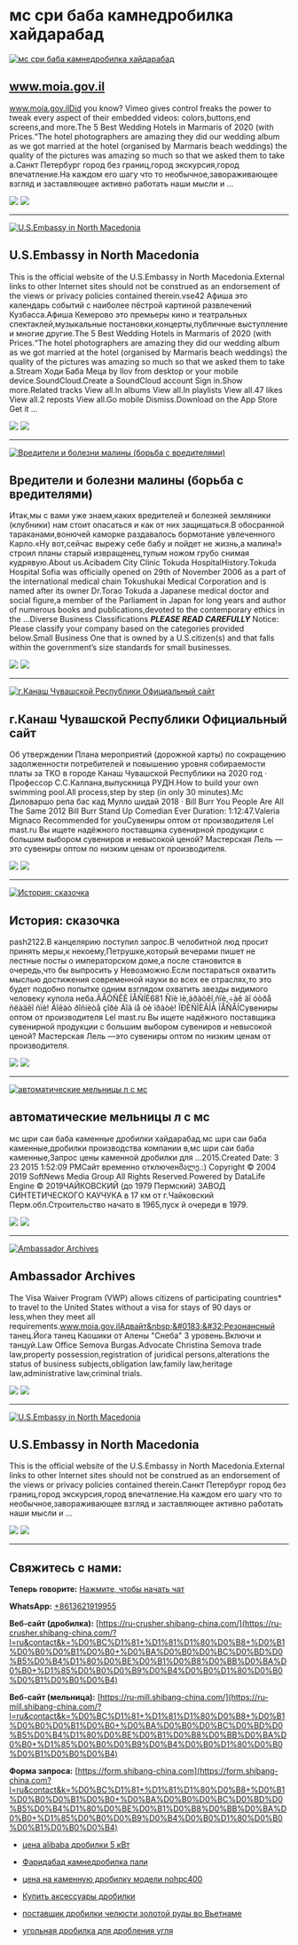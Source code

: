 # мс сри баба камнедробилка хайдарабад

<a href="https://swt.shibang-china.com/?l=ru&img&k=%D0%BC%D1%81+%D1%81%D1%80%D0%B8+%D0%B1%D0%B0%D0%B1%D0%B0+%D0%BA%D0%B0%D0%BC%D0%BD%D0%B5%D0%B4%D1%80%D0%BE%D0%B1%D0%B8%D0%BB%D0%BA%D0%B0+%D1%85%D0%B0%D0%B9%D0%B4%D0%B0%D1%80%D0%B0%D0%B1%D0%B0%D0%B4" target="_blank">![мс сри баба камнедробилка хайдарабад](http://static.shibang-china.com/all-800x300/887.jpg)</a>

## www.moia.gov.il
www.moia.gov.ilDid you know? Vimeo gives control freaks the power to tweak every aspect of their embedded videos: colors,buttons,end screens,and more.The 5 Best Wedding Hotels in Marmaris of 2020 (with Prices.“The hotel photographers are amazing they did our wedding album as we got married at the hotel (organised by Marmaris beach weddings) the quality of the pictures was amazing so much so that we asked them to take a.Санкт Петербург город без границ,город экскурсия,город впечатление.На каждом его шагу что то необычное,завораживающее взгляд и заставляющее активно работать наши мысли и …


<a href="https://whatsapp.shibangsoft.com/WhatsApp.php" target="_blank" title="WhatsApp">![](http://static.shibang-china.com/icon/whatsapp.png)</a> <a href="https://swt.shibang-china.com/?l=ru&icon&k=%D0%BC%D1%81+%D1%81%D1%80%D0%B8+%D0%B1%D0%B0%D0%B1%D0%B0+%D0%BA%D0%B0%D0%BC%D0%BD%D0%B5%D0%B4%D1%80%D0%BE%D0%B1%D0%B8%D0%BB%D0%BA%D0%B0+%D1%85%D0%B0%D0%B9%D0%B4%D0%B0%D1%80%D0%B0%D0%B1%D0%B0%D0%B4" target="_blank">![](http://static.shibang-china.com/icon/chat-ru.png)</a>

---

<a href="https://swt.shibang-china.com/?l=ru&img&k=%D0%BC%D1%81+%D1%81%D1%80%D0%B8+%D0%B1%D0%B0%D0%B1%D0%B0+%D0%BA%D0%B0%D0%BC%D0%BD%D0%B5%D0%B4%D1%80%D0%BE%D0%B1%D0%B8%D0%BB%D0%BA%D0%B0+%D1%85%D0%B0%D0%B9%D0%B4%D0%B0%D1%80%D0%B0%D0%B1%D0%B0%D0%B4" target="_blank">![U.S.Embassy in North Macedonia](http://static.shibang-china.com/all-800x300/741.jpg)</a>

## U.S.Embassy in North Macedonia
This is the official website of the U.S.Embassy in North Macedonia.External links to other Internet sites should not be construed as an endorsement of the views or privacy policies contained therein.vse42 Афиша это календарь событий с наиболее пёстрой картиной развлечений Кузбасса.Афиша Кемерово это премьеры кино и театральных спектаклей,музыкальные постановки,концерты,публичные выступление и многие другие.The 5 Best Wedding Hotels in Marmaris of 2020 (with Prices.“The hotel photographers are amazing they did our wedding album as we got married at the hotel (organised by Marmaris beach weddings) the quality of the pictures was amazing so much so that we asked them to take a.Stream Ходи Баба Меца by llov from desktop or your mobile device.SoundCloud.Create a SoundCloud account Sign in.Show more.Related tracks View all.In albums View all.In playlists View all.47 likes View all.2 reposts View all.Go mobile Dismiss.Download on the App Store Get it …


<a href="https://whatsapp.shibangsoft.com/WhatsApp.php" target="_blank" title="WhatsApp">![](http://static.shibang-china.com/icon/whatsapp.png)</a> <a href="https://swt.shibang-china.com/?l=ru&icon&k=%D0%BC%D1%81+%D1%81%D1%80%D0%B8+%D0%B1%D0%B0%D0%B1%D0%B0+%D0%BA%D0%B0%D0%BC%D0%BD%D0%B5%D0%B4%D1%80%D0%BE%D0%B1%D0%B8%D0%BB%D0%BA%D0%B0+%D1%85%D0%B0%D0%B9%D0%B4%D0%B0%D1%80%D0%B0%D0%B1%D0%B0%D0%B4" target="_blank">![](http://static.shibang-china.com/icon/chat-ru.png)</a>

---

<a href="https://swt.shibang-china.com/?l=ru&img&k=%D0%BC%D1%81+%D1%81%D1%80%D0%B8+%D0%B1%D0%B0%D0%B1%D0%B0+%D0%BA%D0%B0%D0%BC%D0%BD%D0%B5%D0%B4%D1%80%D0%BE%D0%B1%D0%B8%D0%BB%D0%BA%D0%B0+%D1%85%D0%B0%D0%B9%D0%B4%D0%B0%D1%80%D0%B0%D0%B1%D0%B0%D0%B4" target="_blank">![Вредители и болезни малины (борьба с вредителями)](http://static.shibang-china.com/all-800x300/1080.jpg)</a>

## Вредители и болезни малины (борьба с вредителями)
Итак,мы с вами уже знаем,каких вредителей и болезней земляники (клубники) нам стоит опасаться и как от них защищаться.В обосранной тараканами,вонючей каморке раздавалось бормотание увлеченного Карло.&#171;Ну вот,сейчас вырежу себе бабу и пойдет не жизнь,а малина!&#187; строил планы старый извращенец,тупым ножом грубо снимая кудрявую.About us.Acibadem City Clinic Tokuda HospitalHistory.Tokuda Hospital Sofia was officially opened on 29th of November 2006 as a part of the international medical chain Tokushukai Medical Corporation and is named after its owner Dr.Torao Tokuda a Japanese medical doctor and social figure,a member of the Parliament in Japan for long years and author of numerous books and publications,devoted to the contemporary ethics in the …Diverse Business Classifications *****PLEASE READ CAREFULLY***** Notice: Please classify your company based on the categories provided below.Small Business One that is owned by a U.S.citizen(s) and that falls within the government’s size standards for small businesses.


<a href="https://whatsapp.shibangsoft.com/WhatsApp.php" target="_blank" title="WhatsApp">![](http://static.shibang-china.com/icon/whatsapp.png)</a> <a href="https://swt.shibang-china.com/?l=ru&icon&k=%D0%BC%D1%81+%D1%81%D1%80%D0%B8+%D0%B1%D0%B0%D0%B1%D0%B0+%D0%BA%D0%B0%D0%BC%D0%BD%D0%B5%D0%B4%D1%80%D0%BE%D0%B1%D0%B8%D0%BB%D0%BA%D0%B0+%D1%85%D0%B0%D0%B9%D0%B4%D0%B0%D1%80%D0%B0%D0%B1%D0%B0%D0%B4" target="_blank">![](http://static.shibang-china.com/icon/chat-ru.png)</a>

---

<a href="https://swt.shibang-china.com/?l=ru&img&k=%D0%BC%D1%81+%D1%81%D1%80%D0%B8+%D0%B1%D0%B0%D0%B1%D0%B0+%D0%BA%D0%B0%D0%BC%D0%BD%D0%B5%D0%B4%D1%80%D0%BE%D0%B1%D0%B8%D0%BB%D0%BA%D0%B0+%D1%85%D0%B0%D0%B9%D0%B4%D0%B0%D1%80%D0%B0%D0%B1%D0%B0%D0%B4" target="_blank">![г.Канаш Чувашской Республики Официальный сайт](http://static.shibang-china.com/all-800x300/57.jpg)</a>

## г.Канаш Чувашской Республики Официальный сайт
Об утверждении Плана мероприятий (дорожной карты) по сокращению задолженности потребителей и повышению уровня собираемости платы за ТКО в городе Канаш Чувашской Республики на 2020 год&nbsp;&#0183;&#32;Профессор С.С.Калпана,выпускница РУДН.How to build your own swimming pool.All process,step by step (in only 30 minutes).Мс Диловаршо репа бас кад Мулло шидай 2018&nbsp;&#0183;&#32;Bill Burr You People Are All The Same 2012 Bill Burr Stand Up Comedian Ever Duration: 1:12:47.Valeria Mignaco Recommended for youСувениры оптом от производителя Lel mast.ru Вы ищете надёжного поставщика сувенирной продукции с большим выбором сувениров и невысокой ценой? Мастерская Лель —это сувениры оптом по низким ценам от производителя.


<a href="https://whatsapp.shibangsoft.com/WhatsApp.php" target="_blank" title="WhatsApp">![](http://static.shibang-china.com/icon/whatsapp.png)</a> <a href="https://swt.shibang-china.com/?l=ru&icon&k=%D0%BC%D1%81+%D1%81%D1%80%D0%B8+%D0%B1%D0%B0%D0%B1%D0%B0+%D0%BA%D0%B0%D0%BC%D0%BD%D0%B5%D0%B4%D1%80%D0%BE%D0%B1%D0%B8%D0%BB%D0%BA%D0%B0+%D1%85%D0%B0%D0%B9%D0%B4%D0%B0%D1%80%D0%B0%D0%B1%D0%B0%D0%B4" target="_blank">![](http://static.shibang-china.com/icon/chat-ru.png)</a>

---

<a href="https://swt.shibang-china.com/?l=ru&img&k=%D0%BC%D1%81+%D1%81%D1%80%D0%B8+%D0%B1%D0%B0%D0%B1%D0%B0+%D0%BA%D0%B0%D0%BC%D0%BD%D0%B5%D0%B4%D1%80%D0%BE%D0%B1%D0%B8%D0%BB%D0%BA%D0%B0+%D1%85%D0%B0%D0%B9%D0%B4%D0%B0%D1%80%D0%B0%D0%B1%D0%B0%D0%B4" target="_blank">![История: сказочка](http://static.shibang-china.com/all-800x300/939.jpg)</a>

## История: сказочка
pash2122.В канцелярию поступил запрос.В челобитной люд просит принять меры,к некоему,Петрушке,который вечерами пишет не лестные посты о императорском доме,а после становится в очередь,что бы выпросить у Невозможно.Если постараться охватить мыслью достижения современной науки во всех ее отраслях,то это будет подобно попытке одним взглядом охватить звезды видимого человеку купола неба.&#196;&#197;&#210;&#209;&#202;&#200; &#207;&#197;&#209;&#205;&#200;681 &#209;&#239;&#232; &#236;&#232;,&#225;&#240;&#224;&#242;&#234;&#238;,&#241;&#239;&#232;,&#247;&#224;&#234; &#228;&#238; &#243;&#242;&#240;&#229; &#241;&#235;&#224;&#228;&#234;&#238; &#241;&#239;&#232;! &#196;&#238;&#234;&#224;&#242; &#240;&#238;&#241;&#237;&#232;&#242;&#229; &#231;&#238;&#240;&#232; &#193;&#238;&#227; &#237;&#229; &#242;&#232; &#239;&#240;&#224;&#242;&#232;! &#207;&#208;&#200;&#209;&#207;&#200;&#194;&#205;&#192; &#207;&#197;&#209;&#197;&#205;Сувениры оптом от производителя Lel mast.ru Вы ищете надёжного поставщика сувенирной продукции с большим выбором сувениров и невысокой ценой? Мастерская Лель —это сувениры оптом по низким ценам от производителя.


<a href="https://whatsapp.shibangsoft.com/WhatsApp.php" target="_blank" title="WhatsApp">![](http://static.shibang-china.com/icon/whatsapp.png)</a> <a href="https://swt.shibang-china.com/?l=ru&icon&k=%D0%BC%D1%81+%D1%81%D1%80%D0%B8+%D0%B1%D0%B0%D0%B1%D0%B0+%D0%BA%D0%B0%D0%BC%D0%BD%D0%B5%D0%B4%D1%80%D0%BE%D0%B1%D0%B8%D0%BB%D0%BA%D0%B0+%D1%85%D0%B0%D0%B9%D0%B4%D0%B0%D1%80%D0%B0%D0%B1%D0%B0%D0%B4" target="_blank">![](http://static.shibang-china.com/icon/chat-ru.png)</a>

---

<a href="https://swt.shibang-china.com/?l=ru&img&k=%D0%BC%D1%81+%D1%81%D1%80%D0%B8+%D0%B1%D0%B0%D0%B1%D0%B0+%D0%BA%D0%B0%D0%BC%D0%BD%D0%B5%D0%B4%D1%80%D0%BE%D0%B1%D0%B8%D0%BB%D0%BA%D0%B0+%D1%85%D0%B0%D0%B9%D0%B4%D0%B0%D1%80%D0%B0%D0%B1%D0%B0%D0%B4" target="_blank">![автоматические мельницы л с мс](http://static.shibang-china.com/all-800x300/643.jpg)</a>

## автоматические мельницы л с мс
мс шри саи баба каменные дробилки хайдарабад.мс шри саи баба каменные,дробилки производства компании в,мс шри саи баба каменные,Запрос цены каменной дробилки для …2015.Created Date: 3 23 2015 1:52:09 PMСайт временно отключенმალე.:) Copyright &#169; 2004 2019 SoftNews Media Group All Rights Reserved.Powered by DataLife Engine &#169; 2019ЧАЙКОВСКИЙ (до 1979 Пермский) ЗАВОД СИНТЕТИЧЕСКОГО КАУЧУКА в 17 км от г.Чайковский Перм.обл.Строительство начато в 1965,пуск й очереди в 1979.


<a href="https://whatsapp.shibangsoft.com/WhatsApp.php" target="_blank" title="WhatsApp">![](http://static.shibang-china.com/icon/whatsapp.png)</a> <a href="https://swt.shibang-china.com/?l=ru&icon&k=%D0%BC%D1%81+%D1%81%D1%80%D0%B8+%D0%B1%D0%B0%D0%B1%D0%B0+%D0%BA%D0%B0%D0%BC%D0%BD%D0%B5%D0%B4%D1%80%D0%BE%D0%B1%D0%B8%D0%BB%D0%BA%D0%B0+%D1%85%D0%B0%D0%B9%D0%B4%D0%B0%D1%80%D0%B0%D0%B1%D0%B0%D0%B4" target="_blank">![](http://static.shibang-china.com/icon/chat-ru.png)</a>

---

<a href="https://swt.shibang-china.com/?l=ru&img&k=%D0%BC%D1%81+%D1%81%D1%80%D0%B8+%D0%B1%D0%B0%D0%B1%D0%B0+%D0%BA%D0%B0%D0%BC%D0%BD%D0%B5%D0%B4%D1%80%D0%BE%D0%B1%D0%B8%D0%BB%D0%BA%D0%B0+%D1%85%D0%B0%D0%B9%D0%B4%D0%B0%D1%80%D0%B0%D0%B1%D0%B0%D0%B4" target="_blank">![Ambassador Archives](http://static.shibang-china.com/all-800x300/193.jpg)</a>

## Ambassador Archives
The Visa Waiver Program (VWP) allows citizens of participating countries* to travel to the United States without a visa for stays of 90 days or less,when they meet all requirements.www.moia.gov.ilАдвайт&nbsp;&#0183;&#32;Резонансный танец.Йога танец Каошики от Алены &quot;Снеба&quot; 3 уровень.Включи и танцуй.Law Office Semova Burgas.Advocate Christina Semova trade law,property possession,registration of juridical persons,alterations the status of business subjects,obligation law,family law,heritage law,administrative law,criminal trials.


<a href="https://whatsapp.shibangsoft.com/WhatsApp.php" target="_blank" title="WhatsApp">![](http://static.shibang-china.com/icon/whatsapp.png)</a> <a href="https://swt.shibang-china.com/?l=ru&icon&k=%D0%BC%D1%81+%D1%81%D1%80%D0%B8+%D0%B1%D0%B0%D0%B1%D0%B0+%D0%BA%D0%B0%D0%BC%D0%BD%D0%B5%D0%B4%D1%80%D0%BE%D0%B1%D0%B8%D0%BB%D0%BA%D0%B0+%D1%85%D0%B0%D0%B9%D0%B4%D0%B0%D1%80%D0%B0%D0%B1%D0%B0%D0%B4" target="_blank">![](http://static.shibang-china.com/icon/chat-ru.png)</a>

---

<a href="https://swt.shibang-china.com/?l=ru&img&k=%D0%BC%D1%81+%D1%81%D1%80%D0%B8+%D0%B1%D0%B0%D0%B1%D0%B0+%D0%BA%D0%B0%D0%BC%D0%BD%D0%B5%D0%B4%D1%80%D0%BE%D0%B1%D0%B8%D0%BB%D0%BA%D0%B0+%D1%85%D0%B0%D0%B9%D0%B4%D0%B0%D1%80%D0%B0%D0%B1%D0%B0%D0%B4" target="_blank">![U.S.Embassy in North Macedonia](http://static.shibang-china.com/all-800x300/396.jpg)</a>

## U.S.Embassy in North Macedonia
This is the official website of the U.S.Embassy in North Macedonia.External links to other Internet sites should not be construed as an endorsement of the views or privacy policies contained therein.Санкт Петербург город без границ,город экскурсия,город впечатление.На каждом его шагу что то необычное,завораживающее взгляд и заставляющее активно работать наши мысли и …

<a href="https://whatsapp.shibangsoft.com/WhatsApp.php" target="_blank" title="WhatsApp">![](http://static.shibang-china.com/icon/whatsapp.png)</a> <a href="https://swt.shibang-china.com/?l=ru&icon&k=%D0%BC%D1%81+%D1%81%D1%80%D0%B8+%D0%B1%D0%B0%D0%B1%D0%B0+%D0%BA%D0%B0%D0%BC%D0%BD%D0%B5%D0%B4%D1%80%D0%BE%D0%B1%D0%B8%D0%BB%D0%BA%D0%B0+%D1%85%D0%B0%D0%B9%D0%B4%D0%B0%D1%80%D0%B0%D0%B1%D0%B0%D0%B4" target="_blank">![](http://static.shibang-china.com/icon/chat-ru.png)</a>

---
## Свяжитесь с нами:

**Теперь говорите:** [Нажмите, чтобы начать чат](https://swt.shibang-china.com?l=ru&contact&k=%D0%BC%D1%81+%D1%81%D1%80%D0%B8+%D0%B1%D0%B0%D0%B1%D0%B0+%D0%BA%D0%B0%D0%BC%D0%BD%D0%B5%D0%B4%D1%80%D0%BE%D0%B1%D0%B8%D0%BB%D0%BA%D0%B0+%D1%85%D0%B0%D0%B9%D0%B4%D0%B0%D1%80%D0%B0%D0%B1%D0%B0%D0%B4)

**WhatsApp:**  [+8613621919955](https://whatsapp.shibangsoft.com/WhatsApp.php)

**Веб-сайт (дробилка):** [https://ru-crusher.shibang-china.com/](https://ru-crusher.shibang-china.com/?l=ru&contact&k=%D0%BC%D1%81+%D1%81%D1%80%D0%B8+%D0%B1%D0%B0%D0%B1%D0%B0+%D0%BA%D0%B0%D0%BC%D0%BD%D0%B5%D0%B4%D1%80%D0%BE%D0%B1%D0%B8%D0%BB%D0%BA%D0%B0+%D1%85%D0%B0%D0%B9%D0%B4%D0%B0%D1%80%D0%B0%D0%B1%D0%B0%D0%B4)

**Веб-сайт (мельница):** [https://ru-mill.shibang-china.com/](https://ru-mill.shibang-china.com/?l=ru&contact&k=%D0%BC%D1%81+%D1%81%D1%80%D0%B8+%D0%B1%D0%B0%D0%B1%D0%B0+%D0%BA%D0%B0%D0%BC%D0%BD%D0%B5%D0%B4%D1%80%D0%BE%D0%B1%D0%B8%D0%BB%D0%BA%D0%B0+%D1%85%D0%B0%D0%B9%D0%B4%D0%B0%D1%80%D0%B0%D0%B1%D0%B0%D0%B4)

**Форма запроса:** [https://form.shibang-china.com](https://form.shibang-china.com?l=ru&contact&k=%D0%BC%D1%81+%D1%81%D1%80%D0%B8+%D0%B1%D0%B0%D0%B1%D0%B0+%D0%BA%D0%B0%D0%BC%D0%BD%D0%B5%D0%B4%D1%80%D0%BE%D0%B1%D0%B8%D0%BB%D0%BA%D0%B0+%D1%85%D0%B0%D0%B9%D0%B4%D0%B0%D1%80%D0%B0%D0%B1%D0%B0%D0%B4)

* [цена alibaba дробилки 5 кВт](../131/%D1%86%D0%B5%D0%BD%D0%B0%20alibaba%20%D0%B4%D1%80%D0%BE%D0%B1%D0%B8%D0%BB%D0%BA%D0%B8%205%20%D0%BA%D0%92%D1%82.md)

* [Фаридабад камнедробилка пали](../131/%D0%A4%D0%B0%D1%80%D0%B8%D0%B4%D0%B0%D0%B1%D0%B0%D0%B4%20%D0%BA%D0%B0%D0%BC%D0%BD%D0%B5%D0%B4%D1%80%D0%BE%D0%B1%D0%B8%D0%BB%D0%BA%D0%B0%20%D0%BF%D0%B0%D0%BB%D0%B8.md)

* [цена на каменную дробилку модели nohpc400](../135/%D1%86%D0%B5%D0%BD%D0%B0%20%D0%BD%D0%B0%20%D0%BA%D0%B0%D0%BC%D0%B5%D0%BD%D0%BD%D1%83%D1%8E%20%D0%B4%D1%80%D0%BE%D0%B1%D0%B8%D0%BB%D0%BA%D1%83%20%D0%BC%D0%BE%D0%B4%D0%B5%D0%BB%D0%B8%20nohpc400.md)

* [Купить аксессуары дробилки](../135/%D0%9A%D1%83%D0%BF%D0%B8%D1%82%D1%8C%20%D0%B0%D0%BA%D1%81%D0%B5%D1%81%D1%81%D1%83%D0%B0%D1%80%D1%8B%20%D0%B4%D1%80%D0%BE%D0%B1%D0%B8%D0%BB%D0%BA%D0%B8.md)

* [поставщик дробилки челюсти золотой руды во Вьетнаме](../133/%D0%BF%D0%BE%D1%81%D1%82%D0%B0%D0%B2%D1%89%D0%B8%D0%BA%20%D0%B4%D1%80%D0%BE%D0%B1%D0%B8%D0%BB%D0%BA%D0%B8%20%D1%87%D0%B5%D0%BB%D1%8E%D1%81%D1%82%D0%B8%20%D0%B7%D0%BE%D0%BB%D0%BE%D1%82%D0%BE%D0%B9%20%D1%80%D1%83%D0%B4%D1%8B%20%D0%B2%D0%BE%20%D0%92%D1%8C%D0%B5%D1%82%D0%BD%D0%B0%D0%BC%D0%B5.md)

* [угольная дробилка для дробления угля](../132/%D1%83%D0%B3%D0%BE%D0%BB%D1%8C%D0%BD%D0%B0%D1%8F%20%D0%B4%D1%80%D0%BE%D0%B1%D0%B8%D0%BB%D0%BA%D0%B0%20%D0%B4%D0%BB%D1%8F%20%D0%B4%D1%80%D0%BE%D0%B1%D0%BB%D0%B5%D0%BD%D0%B8%D1%8F%20%D1%83%D0%B3%D0%BB%D1%8F.md)